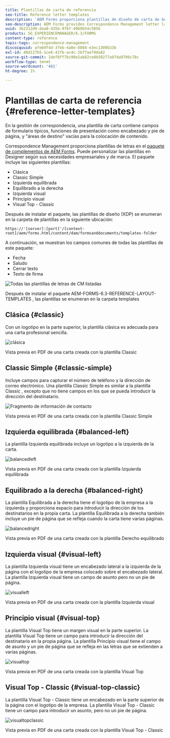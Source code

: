```yaml
---
title: Plantillas de carta de referencia
seo-title: Reference letter templates
description: 'AEM Forms proporciona plantillas de diseño de carta de Gestión de correspondencia que puede utilizar para crear cartas rápidamente. '
seo-description: AEM Forms provides Correspondence Management letter layout templates that you can use to create letters quickly.
uuid: 3b2312d9-daa0-435b-976f-4969b54c5056
products: SG_EXPERIENCEMANAGER/6.3/FORMS
content-type: reference
topic-tags: correspondence-management
discoiquuid: afeb9f4d-3feb-4a0e-8884-e3ec1309b33b
exl-id: 40d127b5-1ce6-41fb-ac4c-2bf7ae79da82
source-git-commit: 1def8ff7bc90e2ab82ce8b50277a97da9709c78c
workflow-type: tm+mt
source-wordcount: '461'
ht-degree: 1%

---
```


# Plantillas de carta de referencia {#reference-letter-templates}

En la gestión de correspondencia, una plantilla de carta contiene campos de formulario típicos, funciones de presentación como encabezado y pie de página, y &quot;áreas de destino&quot; vacías para la colocación de contenido.

Correspondence Management proporciona plantillas de letras en el [paquete de complementos de AEM Forms](https://experienceleague.adobe.com/docs/experience-manager-release-information/aem-release-updates/forms-updates/aem-forms-releases.html?lang=en). Puede personalizar las plantillas en Designer según sus necesidades empresariales y de marca. El paquete incluye las siguientes plantillas:

* Clásica
* Classic Simple
* Izquierda equilibrada
* Equilibrado a la derecha
* Izquierda visual
* Principio visual
* Visual Top - Classic

Después de instalar el paquete, las plantillas de diseño (XDP) se enumeran en la carpeta de plantillas en la siguiente ubicación:

`https://'[server]:[port]'/[context-root]/aem/forms.html/content/dam/formsanddocuments/templates-folder`

A continuación, se muestran los campos comunes de todas las plantillas de este paquete:

* Fecha
* Saludo
* Cerrar texto
* Texto de firma

![Todas las plantillas de letras de CM listadas](assets/templatescorrespondence.png)

Después de instalar el paquete AEM-FORMS-6.3-REFERENCE-LAYOUT-TEMPLATES , las plantillas se enumeran en la carpeta templates

## Clásica {#classic}

Con un logotipo en la parte superior, la plantilla clásica es adecuada para una carta profesional sencilla.

![clásica](assets/classic.png)

Vista previa en PDF de una carta creada con la plantilla Classic

## Classic Simple {#classic-simple}

Incluye campos para capturar el número de teléfono y la dirección de correo electrónico. Una plantilla Classic Simple es similar a la plantilla Classic , excepto que no tiene campos en los que se pueda introducir la dirección del destinatario.

![Fragmento de información de contacto](assets/classicsimple.png)

Vista previa en PDF de una carta creada con la plantilla Classic Simple

## Izquierda equilibrada {#balanced-left}

La plantilla Izquierda equilibrada incluye un logotipo a la izquierda de la carta.

![balancedleft](assets/balancedleft.png)

Vista previa en PDF de una carta creada con la plantilla Izquierda equilibrada

## Equilibrado a la derecha {#balanced-right}

La plantilla Equilibrada a la derecha tiene el logotipo de la empresa a la izquierda y proporciona espacio para introducir la dirección de los destinatarios en la propia carta. La plantilla Equilibrada a la derecha también incluye un pie de página que se refleja cuando la carta tiene varias páginas.

![balancedright](assets/balancedright.png)

Vista previa en PDF de una carta creada con la plantilla Derecho equilibrado

## Izquierda visual {#visual-left}

La plantilla Izquierda visual tiene un encabezado lateral a la izquierda de la página con el logotipo de la empresa colocado sobre el encabezado lateral. La plantilla Izquierda visual tiene un campo de asunto pero no un pie de página.

![visualleft](assets/visualleft.png)

Vista previa en PDF de una carta creada con la plantilla Izquierda visual

## Principio visual {#visual-top}

La plantilla Visual Top tiene un margen visual en la parte superior. La plantilla Visual Top tiene un campo para introducir la dirección del destinatario en la propia página. La plantilla Principio visual tiene el campo de asunto y un pie de página que se refleja en las letras que se extienden a varias páginas.

![visualtop](assets/visualtop.png)

Vista previa en PDF de una carta creada con la plantilla Visual Top

## Visual Top - Classic {#visual-top-classic}

La plantilla Visual Top - Classic tiene un encabezado en la parte superior de la página con el logotipo de la empresa. La plantilla Visual Top - Classic tiene un campo para introducir un asunto, pero no un pie de página.

![visualtopclassic](assets/visualtopclassic.png)

Vista previa en PDF de una carta creada con la plantilla Visual Top - Classic
